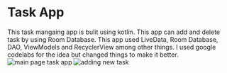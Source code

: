 # Task App

This task mangaing app is bulit using kotlin. This app can add and delete task by using Room Database. This app used LiveData, Room Database, DAO, ViewModels and RecyclerView among other things. I used google codelabs for the idea but changed things to make it better. 
![main page task app](https://user-images.githubusercontent.com/70412016/197634539-3dabf713-893e-4a2a-a599-752bc6344d2a.png)
![adding new task](https://user-images.githubusercontent.com/70412016/197634542-31070e9d-9c16-4402-a453-250ba05a7fcf.png)
